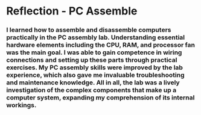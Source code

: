 # **Reflection - PC Assemble**
### I learned how to assemble and disassemble computers practically in the PC assembly lab. Understanding essential hardware elements including the CPU, RAM, and processor fan was the main goal. I was able to gain competence in wiring connections and setting up these parts through practical exercises. My PC assembly skills were improved by the lab experience, which also gave me invaluable troubleshooting and maintenance knowledge. All in all, the lab was a lively investigation of the complex components that make up a computer system, expanding my comprehension of its internal workings.
